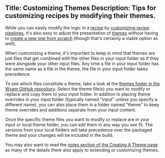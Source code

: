 Title: Customizing Themes
Description: Tips for customizing recipes by modifying their themes.
---
While you can easily modify the logic in a [recipe](/docs/concepts/recipes) by [customizing recipe pipelines](/docs/extensibility/customizing-recipe-pipelines), it's also easy to adjust the presentation of [themes](/docs/concepts/themes) without having to [create a new one from scratch](/docs/extensibility/creating-a-theme) (though that's certainly a viable option as well).

When customizing a theme, it's important to keep in mind that themes are just files that get combined with the other files in your input folder as if they were alongside your other input files. Any time a file in your input folder has the same name as a file in the theme, the file in your input folder takes precedence.

To see which files constitute a theme, take a look at the [themes folder in the Wyam GitHub repository](https://github.com/Wyam2/wyam/tree/develop/themes). Select the theme file(s) you want to modify or replace and copy them to your input folder. In addition to placing theme overrides in your input folder (typically named "input" unless you specify a different name), you can also place them in a folder named "theme" to keep theme overrides and additions separate from your input content.

Once the specific theme files you want to modify or replace are in your input or local theme folder, you can edit them in any way you see fit. The versions from your local folders will take precedence over the packaged theme and your changes will be included in the build.

You may also want to read the [notes section of the Creating A Theme page](/docs/extensibility/creating-a-theme#notes) as many of the details there also apply to extending or customizing themes.